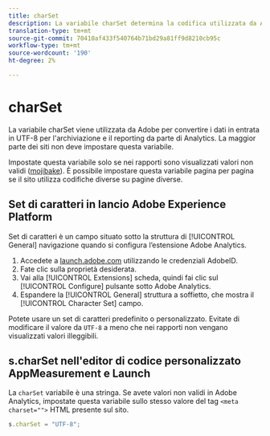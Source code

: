 ```yaml
---
title: charSet
description: La variabile charSet determina la codifica utilizzata da Adobe per analizzare la richiesta di immagine.
translation-type: tm+mt
source-git-commit: 70410af433f540764b71bd29a81ff9d8210cb95c
workflow-type: tm+mt
source-wordcount: '190'
ht-degree: 2%

---
```



# charSet

La variabile charSet viene utilizzata da Adobe per convertire i dati in entrata in UTF-8 per l&#39;archiviazione e il reporting da parte di  Analytics. La maggior parte dei siti non deve impostare questa variabile.

Impostate questa variabile solo se nei rapporti sono visualizzati valori non validi ([mojibake](https://en.wikipedia.org/wiki/Mojibake)). È possibile impostare questa variabile pagina per pagina se il sito utilizza codifiche diverse su pagine diverse.

## Set di caratteri in  lancio Adobe Experience Platform

Set di caratteri è un campo situato sotto la struttura di [!UICONTROL General] navigazione quando si configura l’estensione Adobe  Analytics.

1. Accedete a [launch.adobe.com](https://launch.adobe.com) utilizzando le credenziali AdobeID.
2. Fate clic sulla proprietà desiderata.
3. Vai alla [!UICONTROL Extensions] scheda, quindi fai clic sul [!UICONTROL Configure] pulsante sotto Adobe  Analytics.
4. Espandere la [!UICONTROL General] struttura a soffietto, che mostra il [!UICONTROL Character Set] campo.

Potete usare un set di caratteri predefinito o personalizzato. Evitate di modificare il valore da `UTF-8` a meno che nei rapporti non vengano visualizzati valori illeggibili.

## s.charSet nell&#39;editor di codice personalizzato AppMeasurement e Launch

La `charSet` variabile è una stringa. Se avete valori non validi in Adobe  Analytics, impostate questa variabile sullo stesso valore del tag `<meta charset="">` HTML presente sul sito.

```js
s.charSet = "UTF-8";
```
